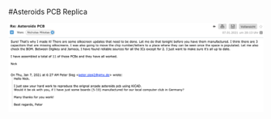 #Asteroids PCB Replica

![pcb_ok](https://github.com/petersieg/oscilloscope-asteroids/blob/master/pcb/Asteroids_pcb_ok.png)

